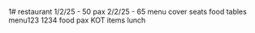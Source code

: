 1# restaurant
1/2/25 - 50 pax
2/2/25  - 65
menu
cover
seats
food
tables
menu123
1234
food
pax
KOT
items
lunch
